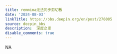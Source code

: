 ```yaml
---
title: remmina无法同步剪切板
date: '2024-08-03'
linkTitle: https://bbs.deepin.org/en/post/276005
source: deepin_bbs
description:  深度之家 
disable_comments: true
---
```

NA
